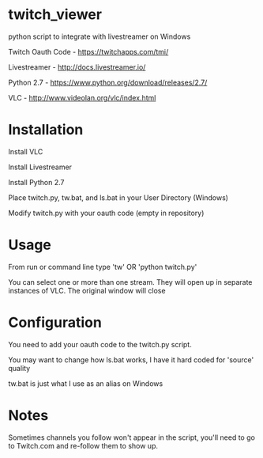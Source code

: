 # twitch_viewer
python script to integrate with livestreamer on Windows

Twitch Oauth Code - https://twitchapps.com/tmi/

Livestreamer - http://docs.livestreamer.io/

Python 2.7 - https://www.python.org/download/releases/2.7/

VLC - http://www.videolan.org/vlc/index.html

# Installation

Install VLC

Install Livestreamer

Install Python 2.7

Place twitch.py, tw.bat, and ls.bat in your User Directory (Windows)

Modify twitch.py with your oauth code (empty in repository)
# Usage

From run or command line type 'tw' OR 'python twitch.py'

You can select one or more than one stream. They will open up in separate instances of VLC. The original window will close

# Configuration

You need to add your oauth code to the twitch.py script.

You may want to change how ls.bat works, I have it hard coded for 'source' quality

tw.bat is just what I use as an alias on Windows

# Notes

Sometimes channels you follow won't appear in the script, you'll need to go to Twitch.com and re-follow them to show up.
